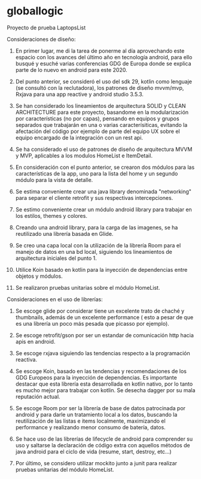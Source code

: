 # globallogic

Proyecto de prueba LaptopsList

Consideraciones de diseño: 

1) En primer lugar, me di la tarea de ponerme al día aprovechando este espacio con los avances del último año en tecnología android, para ello busqué y esuché varias conferencias GDG de Europa donde se explica parte de lo nuevo en android para este 2020.

2) Del punto anterior, se consideró el uso del sdk 29, kotlin como lenguaje (se consultó con la reclutadora), los patrones de diseño mvvm/mvp, Rxjava para una app reactive y android studio 3.5.3.

3) Se han considerado los lineamientos de arquitectura SOLID y CLEAN ARCHITECTURE para este proyecto, basandome en la modularización por características (no por capas), pensando en equipos y grupos separados que trabajarán en una o varias caracterísiticas, evitando la afectación del código por ejemplo de parte del equipo UX sobre el equipo encargado de la integración con un rest api.

4) Se ha considerado el uso de patrones de diseño de arquitectura MVVM y MVP, aplicables a los modulos HomeList e ItemDetail.

5) En consideración con el punto anterior, se crearon dos módulos para las características de la app, uno para la lista del home y un segundo módulo para la vista de detalle.

6) Se estima conveniente crear una java library denominada "networking" para separar el cliente retrofit y sus respectivas intercepciones.

7) Se estimo conveniente crear un módulo android library para trabajar en los estilos, themes y colores.

8) Creando una android library, para la carga de las imagenes, se ha reutilizado una librería basada en Glide.

9) Se creo una capa local con la utilización de la librería Room para el manejo de datos en una bd local, siguiendo los lineamientos de arquitectura iniciales del punto 1.

10) Utilice Koin basado en kotlin para la inyección de dependencias entre objetos y módulos.

11) Se realizaron pruebas unitarias sobre el módulo HomeList.


Consideraciones en el uso de librerías: 

1) Se escoge glide por considerar tiene un excelente trato de chaché y thumbnails, además de un excelente performance ( esto a pesar de que es una librería un poco más pesada que picasso por ejemplo).

2) Se escoge retrofit/gson por ser un estandar de comunicación http hacia apis en android.

3) Se escoge rxjava siguiendo las tendencias respecto a la programación reactiva.

4) Se escoge Koin, basado en las tendencias y recomendaciones de los GDG Europeos para la inyección de dependencias. Es importante destacar que esta librería esta desarrollada en kotlin nativo, por lo tanto es mucho mejor para trabajar con kotlin. Se desecha dagger por su mala reputación actual.

5) Se escoge Room por ser la librería de base de datos patrocinada por android y para darle un tratamiento local a los datos, buscando la reutilización de las listas e items localmente, maximizando el performance y realizando menor consumo de batería, datos.

6) Se hace uso de las librerías de lifecycle de android para comprender su uso y saltarse la declaración de código extra con aquellos métodos de java android para el ciclo de vida (resume, start, destroy, etc...)

6) Por último, se considero utilizar mockito junto a junit para realizar pruebas unitarias del módulo HomeList.


